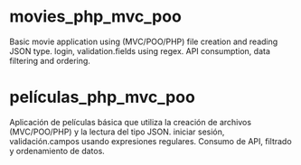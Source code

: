 # movies_php_mvc_poo
Basic movie application using (MVC/POO/PHP) file creation and reading JSON type. login, validation.fields using regex. API consumption, data filtering and ordering.

# películas_php_mvc_poo
Aplicación de películas básica que utiliza la creación de archivos (MVC/POO/PHP) y la lectura del tipo JSON. iniciar sesión, validación.campos usando expresiones regulares. Consumo de API, filtrado y ordenamiento de datos.
